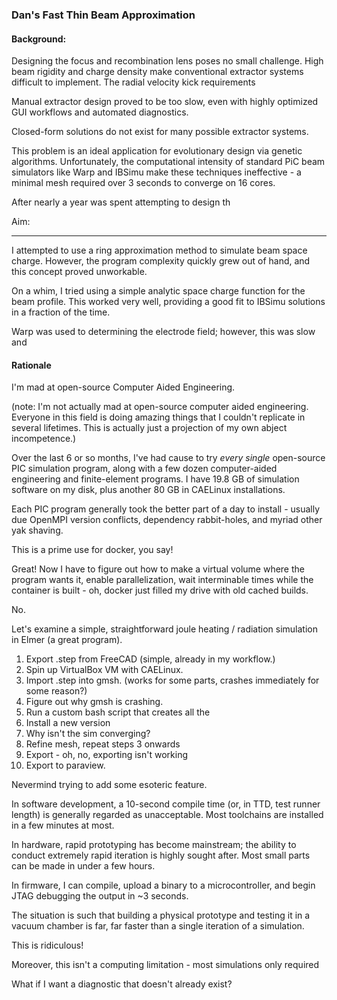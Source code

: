 ### Dan's Fast Thin Beam Approximation

#### Background: 

Designing the focus and recombination lens poses no small challenge. High beam rigidity and charge density make conventional extractor systems difficult to implement. The radial velocity kick requirements 

Manual extractor design proved to be too slow, even with highly optimized GUI workflows and automated diagnostics.

Closed-form solutions do not exist for many possible extractor systems.

This problem is an ideal application for evolutionary design via genetic algorithms. Unfortunately, the computational intensity of standard PiC beam simulators like Warp and IBSimu make these techniques ineffective - a minimal mesh required over 3 seconds to converge on 16 cores.

After nearly a year was spent attempting to design th



Aim:

<hr>

I attempted to use a ring approximation method to simulate beam space charge. However, the program complexity quickly grew out of hand, and this concept proved unworkable. 

On a whim, I tried using a simple analytic space charge function for the beam profile. This worked very well, providing a good fit to IBSimu solutions in a fraction of the time. 

Warp was used to determining the electrode field; however, this was slow and 	 



#### Rationale

I'm mad at open-source Computer Aided Engineering.

(note: I'm not actually mad at open-source computer aided engineering. Everyone in this field is doing amazing things that I couldn't replicate in several lifetimes. This is actually just a projection of my own abject incompetence.)

Over the last 6 or so months, I've had cause to try *every single* open-source PIC simulation program, along with a few dozen computer-aided engineering and finite-element programs. I have 19.8 GB of simulation software on my disk, plus another 80 GB in CAELinux installations. 

Each PIC program generally took the better part of a day to install - usually due OpenMPI version conflicts, dependency rabbit-holes, and myriad other yak shaving.

This is a prime use for docker, you say! 

Great! Now I have to figure out how to make a virtual volume where the program wants it, enable parallelization, wait interminable times while the container is built - oh, docker just filled my drive with old cached builds.

No.

Let's examine a simple, straightforward joule heating / radiation simulation in Elmer (a great program).

1. Export .step from FreeCAD (simple, already in my workflow.)
2. Spin up VirtualBox VM with CAELinux.
3. Import .step into gmsh. (works for some parts, crashes immediately for some reason?)
4. Figure out why gmsh is crashing.
5. Run a custom bash script that creates all the 
6. Install a new version 
7. Why isn't the sim converging?
8. Refine mesh, repeat steps 3 onwards
9. Export - oh, no, exporting isn't working
10. Export to paraview.

Nevermind trying to add some esoteric feature.

In software development, a 10-second compile time (or, in TTD, test runner length) is generally regarded as unacceptable. Most toolchains are installed in a few minutes at most.

In hardware, rapid prototyping has become mainstream; the ability to conduct extremely rapid iteration is highly sought after. Most small parts can be made in under a few hours.

In firmware, I can compile, upload a binary to a microcontroller, and begin JTAG debugging the output in ~3 seconds.

The situation is such that building a physical prototype and testing it in a vacuum chamber is far, far faster than a single iteration of a simulation. 

This is ridiculous!

Moreover, this isn't a computing limitation - most simulations only required 

What if I want a diagnostic that doesn't already exist? 